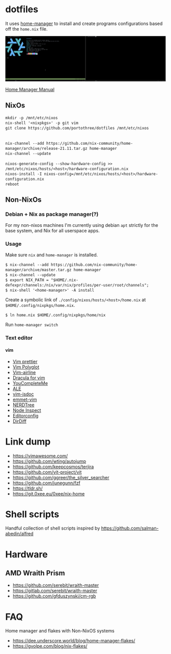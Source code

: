 # dotfiles

It uses [home-manager](https://github.com/nix-community/home-manager) to install and create programs configurations based off the `home.nix` file.

![Current desk screenshot](./other/screenshot.png)

[Home Manager Manual](https://nix-community.github.io/home-manager/)

## NixOs

```
mkdir -p /mnt/etc/nixos
nix-shell '<nixpkgs>' -p git vim
git clone https://github.com/portothree/dotfiles /mnt/etc/nixos


nix-channel --add https://github.com/nix-community/home-manager/archive/release-21.11.tar.gz home-manager
nix-channel --update

nixos-generate-config --show-hardware-config >> /mnt/etc/nixos/hosts/<host>/hardware-configuration.nix
nixos-install -I nixos-config=/mnt/etc/nixos/hosts/<host>/hardware-configuration.nix
reboot
```

## Non-NixOs

### Debian + Nix as package manager(?)

For my non-nixos machines I'm currently using debian `apt` strictly for the base system, and Nix for all userspace apps.

### Usage

Make sure `nix` and `home-manager` is installed.

```
$ nix-channel --add https://github.com/nix-community/home-manager/archive/master.tar.gz home-manager
$ nix-channel --update
$ export NIX_PATH = "$HOME/.nix-defexpr/channels:/nix/var/nix/profiles/per-user/root/channels";
$ nix-shell '<home-manager>' -A install
```

Create a symbolic link of `./config/nixos/hosts/<host>/home.nix` at `$HOME/.config/nixpkgs/home.nix`.

```
$ ln home.nix $HOME/.config/nixpkgs/home/nix
```

Run `home-manager switch`

### Text editor

#### vim

-   [Vim prettier](https://github.com/prettier/vim-prettier)
-   [Vim Polyglot](https://github.com/sheerun/vim-polyglot)
-   [Vim-airline](https://github.com/vim-airline/vim-airline)
-   [Dracula for vim](https://github.com/dracula/vim)
-   [YouCompleteMe](https://github.com/ycm-core/YouCompleteMe)
-   [ALE](https://github.com/dense-analysis/ale)
-   [vim-jsdoc](https://github.com/heavenshell/vim-jsdoc)
-   [emmet-vim](https://github.com/mattn/emmet-vim)
-   [NERDTree](https://github.com/preservim/nerdtree)
-   [Node Inspect](https://github.com/eliba2/vim-node-inspect)
-   [Editorconfig](https://github.com/editorconfig/editorconfig-vim)
-   [DirDiff](https://github.com/will133/vim-dirdiff)


# Link dump

-   https://vimawesome.com/
-   https://github.com/wting/autojump
-   https://github.com/keepcosmos/terjira
-   https://github.com/vit-project/vit
-   https://github.com/ggreer/the_silver_searcher
-   https://github.com/junegunn/fzf
-   https://tldr.sh/
-	https://git.0xee.eu/0xee/nix-home

# Shell scripts

Handful collection of shell scripts inspired by https://github.com/salman-abedin/alfred

# Hardware

## AMD Wraith Prism
- https://github.com/serebit/wraith-master
- https://gitlab.com/serebit/wraith-master
- https://github.com/gfduszynski/cm-rgb


# FAQ

Home manager and flakes with Non-NixOS systems
- https://dee.underscore.world/blog/home-manager-flakes/
- https://gvolpe.com/blog/nix-flakes/
